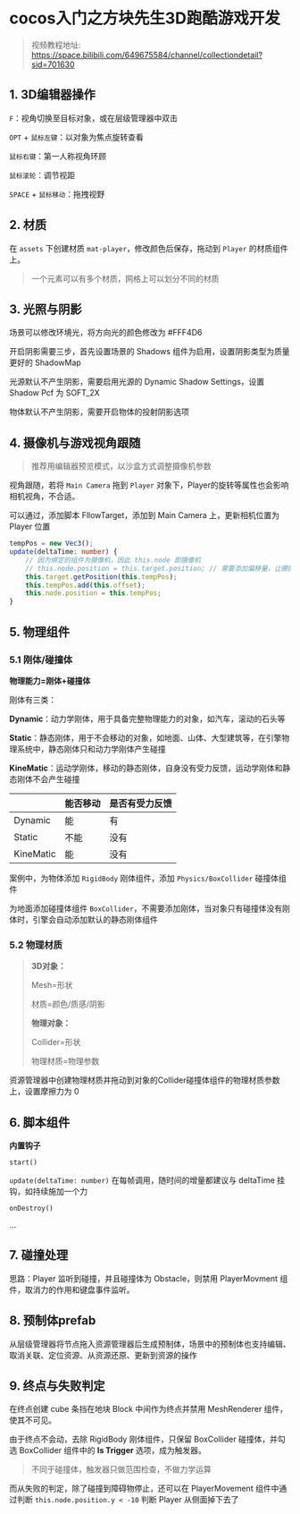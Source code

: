 # cocos入门之方块先生3D跑酷游戏开发

> 视频教程地址: https://space.bilibili.com/649675584/channel/collectiondetail?sid=701630

## 1. 3D编辑器操作

`F`：视角切换至目标对象，或在层级管理器中双击

`OPT` + `鼠标左键`：以对象为焦点旋转查看

`鼠标右键`：第一人称视角环顾

`鼠标滚轮`：调节视距

`SPACE` + `鼠标移动`：拖拽视野

## 2. 材质

在 `assets` 下创建材质 `mat-player`，修改颜色后保存，拖动到 `Player` 的材质组件上。

> 一个元素可以有多个材质，网格上可以划分不同的材质

## 3. 光照与阴影

场景可以修改环境光，将方向光的颜色修改为 #FFF4D6

开启阴影需要三步，首先设置场景的 Shadows 组件为启用，设置阴影类型为质量更好的 ShadowMap

光源默认不产生阴影，需要启用光源的 Dynamic Shadow Settings，设置 Shadow Pcf 为 SOFT_2X

物体默认不产生阴影，需要开启物体的投射阴影选项

## 4. 摄像机与游戏视角跟随

> 推荐用编辑器预览模式，以沙盒方式调整摄像机参数

视角跟随，若将 `Main Camera` 拖到 `Player` 对象下，Player的旋转等属性也会影响相机视角，不合适。

可以通过，添加脚本 FllowTarget，添加到 Main Camera 上，更新相机位置为 Player 位置

```typescript
tempPos = new Vec3();
update(deltaTime: number) {
    // 因为绑定的组件为摄像机，因此 this.node 即摄像机
    // this.node.position = this.target.position; // 需要添加偏移量，让摄像机在物体后上方
    this.target.getPosition(this.tempPos);
    this.tempPos.add(this.offset);
    this.node.position = this.tempPos;
}
```

## 5. 物理组件

### 5.1 刚体/碰撞体

**物理能力=刚体+碰撞体**

刚体有三类：

**Dynamic**：动力学刚体，用于具备完整物理能力的对象，如汽车，滚动的石头等

**Static**：静态刚体，用于不会移动的对象，如地面、山体、大型建筑等，在引擎物理系统中，静态刚体只和动力学刚体产生碰撞

**KineMatic**：运动学刚体，移动的静态刚体，自身没有受力反馈，运动学刚体和静态刚体不会产生碰撞

|           | 能否移动 | 是否有受力反馈 |
| --------- | -------- | -------------- |
| Dynamic   | 能       | 有             |
| Static    | 不能     | 没有           |
| KineMatic | 能       | 没有           |

案例中，为物体添加 `RigidBody` 刚体组件，添加 `Physics/BoxCollider` 碰撞体组件

为地面添加碰撞体组件 `BoxCollider`，不需要添加刚体，当对象只有碰撞体没有刚体时，引擎会自动添加默认的静态刚体组件

### 5.2 物理材质

> **3D对象：**
>
> Mesh=形状
>
> 材质=颜色/质感/阴影
>
> **物理对象：**
>
> Collider=形状
>
> 物理材质=物理参数

资源管理器中创建物理材质并拖动到对象的Collider碰撞体组件的物理材质参数上，设置摩擦力为 0

## 6. 脚本组件

**内置钩子**

`start()`

`update(deltaTime: number)` 在每帧调用，随时间的增量都建议与 deltaTime 挂钩，如持续施加一个力

`onDestroy()`

...

## 7. 碰撞处理

思路：Player 监听到碰撞，并且碰撞体为 Obstacle，则禁用 PlayerMovment 组件，取消力的作用和键盘事件监听。

## 8. 预制体prefab

从层级管理器将节点拖入资源管理器后生成预制体，场景中的预制体也支持编辑、取消关联、定位资源、从资源还原、更新到资源的操作

## 9. 终点与失败判定

在终点创建 cube 条挡在地块 Block 中间作为终点并禁用 MeshRenderer 组件，使其不可见。

由于终点不会动，去除 RigidBody 刚体组件，只保留 BoxCollider 碰撞体，并勾选 BoxCollider 组件中的 **Is Trigger** 选项，成为触发器。

> 不同于碰撞体，触发器只做范围检查，不做力学运算

而从失败的判定，除了碰撞到障碍物停止，还可以在 PlayerMovement 组件中通过判断 `this.node.position.y < -10` 判断 Player 从侧面掉下去了




